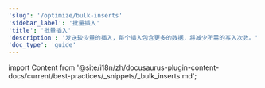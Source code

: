 ```yaml
---
'slug': '/optimize/bulk-inserts'
'sidebar_label': '批量插入'
'title': '批量插入'
'description': '发送较少量的插入，每个插入包含更多的数据，将减少所需的写入次数。'
'doc_type': 'guide'
---
```


import Content from '@site/i18n/zh/docusaurus-plugin-content-docs/current/best-practices/_snippets/_bulk_inserts.md';

<Content />
